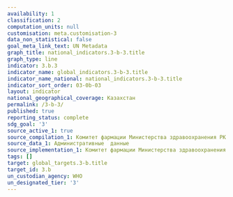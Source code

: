 ```yaml
---
availability: 1
classification: 2
computation_units: null
customisation: meta.customisation-3
data_non_statistical: false
goal_meta_link_text: UN Metadata
graph_title: national_indicators.3-b-3.title
graph_type: line
indicator: 3.b.3
indicator_name: global_indicators.3-b-3.title
indicator_name_national: national_indicators.3-b-3.title
indicator_sort_order: 03-0b-03
layout: indicator
national_geographical_coverage: Казахстан
permalink: /3-b-3/
published: true
reporting_status: complete
sdg_goal: '3'
source_active_1: true
source_compilation_1: Комитет фармации Министерства здравоохранения РК
source_data_1: Административные  данные
source_implementation_1: Комитет фармации Министерства здравоохранения РК
tags: []
target: global_targets.3-b.title
target_id: 3.b
un_custodian_agency: WHO
un_designated_tier: '3'
---
```

